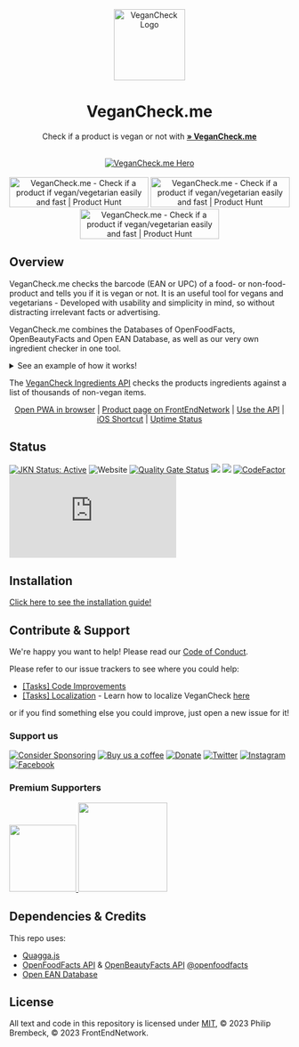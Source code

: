<div align="center">
<img width="128px" src="https://user-images.githubusercontent.com/4144601/233675806-32769506-f311-416b-80f4-2e8aff0a85a9.svg" alt="VeganCheck Logo">

# VeganCheck.me

Check if a product is vegan or not with <a href="https://vegancheck.me"><strong>» VeganCheck.me</strong></a>

<br/>
<a href="https://vegancheck.me"><img src="https://user-images.githubusercontent.com/4144601/233676587-c0b1f89a-9e1f-49f9-b4b9-fdbf1e592f5f.png" alt="VeganCheck.me Hero" align="center"></a>
<br><br>
<a href="https://www.producthunt.com/posts/vegancheck-me?utm_source=badge-featured&utm_medium=badge&utm_souce=badge-vegancheck&#0045;me" target="_blank"><img src="https://api.producthunt.com/widgets/embed-image/v1/featured.svg?post_id=396704&theme=neutral" alt="VeganCheck&#0046;me - Check&#0032;if&#0032;a&#0032;product&#0032;if&#0032;vegan&#0047;vegetarian&#0032;easily&#0032;and&#0032;fast | Product Hunt" style="width: 250px; height: 54px;" width="250" height="54" /></a>
<a href="https://www.producthunt.com/posts/vegancheck-me?utm_source=badge-top-post-topic-badge&utm_medium=badge&utm_souce=badge-vegancheck&#0045;me" target="_blank"><img src="https://api.producthunt.com/widgets/embed-image/v1/top-post-topic-badge.svg?post_id=396704&theme=neutral&period=weekly&topic_id=43" alt="VeganCheck&#0046;me - Check&#0032;if&#0032;a&#0032;product&#0032;if&#0032;vegan&#0047;vegetarian&#0032;easily&#0032;and&#0032;fast | Product Hunt" style="width: 250px; height: 54px;" width="250" height="54" /></a>
<a href="https://www.producthunt.com/posts/vegancheck-me?utm_source=badge-top-post-topic-badge&utm_medium=badge&utm_souce=badge-vegancheck&#0045;me" target="_blank"><img src="https://api.producthunt.com/widgets/embed-image/v1/top-post-topic-badge.svg?post_id=396704&theme=neutral&period=weekly&topic_id=204" alt="VeganCheck&#0046;me - Check&#0032;if&#0032;a&#0032;product&#0032;if&#0032;vegan&#0047;vegetarian&#0032;easily&#0032;and&#0032;fast | Product Hunt" style="width: 250px; height: 54px;" width="250" height="54" /></a>
</div>

## Overview
VeganCheck.me checks the barcode (EAN or UPC) of a food- or non-food-product and tells you if it is vegan or not. It is an useful tool for vegans and vegetarians - Developed with usability and simplicity in mind, so without distracting irrelevant facts or advertising.
	
VeganCheck.me combines the Databases of OpenFoodFacts, OpenBeautyFacts and Open EAN Database, as well as our very own ingredient checker in one tool. 
<details>
  <summary>See an example of how it works!</summary>
  <img src="https://user-images.githubusercontent.com/4144601/198900839-8dc58d58-fdb8-48b6-93e4-a4662ae64954.mov" width="300">
  <img src="https://user-images.githubusercontent.com/4144601/198900861-49ef1a5f-0663-4d73-b72d-d147cddaabd3.MP4" width="300">
</details>	

	
The [VeganCheck Ingredients API](https://github.com/frontendnetwork/VeganCheck.me-API) checks the products ingredients against a list of thousands of non-vegan items.

<p align="center">
<a href="https://vegancheck.me">Open PWA in browser</a> | <a href="https://frontendnet.work/#projects">Product page on FrontEndNetwork</a> | <a href="https://frontendnet.work/vegancheck-api">Use the API</a> | <a href="https://shareshortcuts.com/shortcuts/2224-vegancheck.html">iOS Shortcut</a> | <a href="https://stats.uptimerobot.com/LY1gRuP5j6">Uptime Status</a>
</p>

## Status
<a href="https://frontendnet.work/badges"><img alt="JKN Status: Active" src="https://frontendnet.work/assets/img/gitstatus/active.svg"></a>
![Website](https://img.shields.io/website?down_color=red&down_message=VeganCheck%20is%20down&up_color=green&up_message=VeganCheck%20is%20up&url=https%3A%2F%2Fvegancheck.me)
<a href="https://sonarcloud.io/summary/new_code?id=JokeNetwork_vegancheck.me"><img alt="Quality Gate Status" src="https://sonarcloud.io/api/project_badges/measure?project=JokeNetwork_vegancheck.me&metric=alert_status"></a>
<a href="https://codeclimate.com/github/frontendnetwork/vegancheck.me/maintainability"><img src="https://api.codeclimate.com/v1/badges/3e4c87c9f6b92b9e13b5/maintainability" /></a>
<a href="https://www.codacy.com/gh/frontendnetwork/vegancheck.me/dashboard?utm_source=github.com&amp;utm_medium=referral&amp;utm_content=JokeNetwork/vegancheck.me&amp;utm_campaign=Badge_Grade"><img src="https://app.codacy.com/project/badge/Grade/88f4f14676db4160881af922125245d7"/></a>
[![CodeFactor](https://www.codefactor.io/repository/github/frontendnetwork/vegancheck.me/badge)](https://www.codefactor.io/repository/github/frontendnetwork/vegancheck.me)
![GitHub language count](https://img.shields.io/github/languages/count/frontendnetwork/vegancheck.me)

	
## Installation
[Click here to see the installation guide!](https://frontendnetwork.github.io/vegancheck.me/)

## Contribute & Support
We're happy you want to help! Please read our [Code of Conduct](https://github.com/frontendnetwork/vegancheck.me/blob/main/CODE_OF_CONDUCT.md).

Please refer to our issue trackers to see where you could help: 
- [[Tasks] Code Improvements](https://github.com/frontendnetwork/vegancheck.me/issues/52)
- [[Tasks] Localization](https://github.com/frontendnetwork/vegancheck.me/issues/59) - Learn how to localize VeganCheck [here](https://frontendnetwork.github.io/vegancheck.me/localization)

or if you find something else you could improve, just open a new issue for it!

### Support us
<a href="https://github.com/sponsors/philipbrembeck"><img src="https://img.shields.io/badge/Sponsor%20on%20GitHub-white.svg?logo=githubsponsors" alt="Consider Sponsoring"></a>
<a href="https://ko-fi.com/vegancheck"><img src="https://img.shields.io/badge/Buy%20us%20a%20coffee-white.svg?logo=kofi" alt="Buy us a coffee"></a>
<a href="https://www.paypal.com/donate/?hosted_button_id=J7TEA8GBPN536"><img src="https://shields.io/badge/Donate%20with%20PayPal-blue?style=flat&logo=Paypal" alt="Donate"></a> <a href="https://veganism.social/@vegancheck" rel="me"><img src="https://img.shields.io/twitter/url?label=@vegancheck@veganism.social&logo=mastodon&logoColor=grey&url=https%3A%2F%2Ftwitter.com%2Fvegancheckme" alt="Twitter"></a> 
<a href="https://instagram.com/vegancheck.me"><img src="https://img.shields.io/twitter/url?label=vegancheck.me&logo=instagram&logoColor=grey&url=https%3A%2F%2Finstagram.com%2Fvegancheck.me" alt="Instagram"></a>
<a href="https://fb.me/vegancheck.me"><img src="https://img.shields.io/twitter/url?label=vegancheck.me&logo=facebook&logoColor=grey&url=https%3A%2F%2Ffb.me%2Fvegancheck.me" alt="Facebook"></a> 

### Premium Supporters
<a href="https://veganism.social/@mvtracing">
	<picture>
	  <source srcset="https://user-images.githubusercontent.com/4144601/218593453-28333f8a-3e24-46d2-8bc9-856eb2e4a390.png" media="(prefers-color-scheme: dark)" width="120">
	  <img src="https://user-images.githubusercontent.com/4144601/218593448-cde11d35-97ec-498d-8aa9-6613ed5471bd.png" width="120">
	</picture>
</a>

<a href="https://philip.media">
	<picture>
	  <source srcset="https://user-images.githubusercontent.com/4144601/218594015-e28f4b94-c6ac-4ad7-842f-83296adc9d74.svg" media="(prefers-color-scheme: dark)" width="160">
	  <img src="https://user-images.githubusercontent.com/4144601/218594012-3a5968bc-5145-4f7a-aeed-e411164ddb71.svg" width="160">
	</picture>
</a>

## Dependencies & Credits 

This repo uses:
* [Quagga.js](https://serratus.github.io/quaggaJS/)
* [OpenFoodFacts API](https://openfoodfacts.org/) & [OpenBeautyFacts API](https://openbeautyfacts.org/) [@openfoodfacts](https://github.com/openfoodfacts)
* [Open EAN Database](https://opengtindb.org)

## License

All text and code in this repository is licensed under [MIT](https://github.com/frontendnetwork/VeganCheck.me/blob/main/LICENSE), © 2023 Philip Brembeck, © 2023 FrontEndNetwork.
